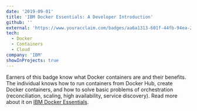 ```yaml
---
date: '2019-09-01'
title: 'IBM Docker Essentials: A Developer Introduction'
github: ''
external: 'https://www.youracclaim.com/badges/aa6a1313-601f-44fb-94ea-25a98b3842d7/linked_in_profile'
tech:
  - Docker
  - Containers
  - Cloud
company: 'IBM'
showInProjects: true
---
```



Earners of this badge know what Docker containers are and their benefits. The individual knows how to run containers from Docker Hub, create Docker containers, and how to solve basic problems of orchestration (reconciliation, scaling, high availability, service discovery). Read more about it on [IBM Docker Essentials](https://www.ibm.com/training/badge/1a38799c-27ab-4714-891c-6490973995a8).
